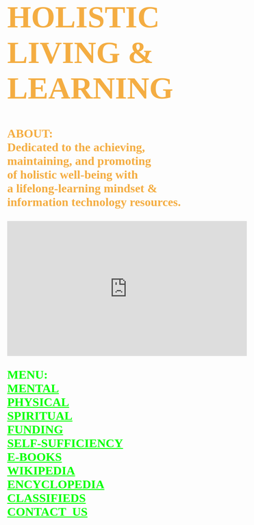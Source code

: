 <!DOCTYPE html>
<html lang="en-us">
	<body style="background-image:url(https://media.giphy.com/media/Wx8DW17Fo3ajLKhT4b/giphy.gif);
		background-repeat:no-repeat;
		background-size:cover;
		background-position: center center;">
		<h1 style="font-family:serif;font-weight:bold;font-size:72px;color:#f4ad42;">
			HOLISTIC<br> 
			LIVING &<br>
			LEARNING
		</h1>
		<p style="font-family:serif;font-weight:bold;font-size:28px;color:#f4ad42;">
			ABOUT:<br>
	        	Dedicated to the achieving,<br>
			maintaining, and promoting<br> 
		 	of holistic well-being with<br>
			a lifelong-learning mindset &<br> 
			information technology resources.
		</p>
		<iframe width="560" height="315" src="https://www.youtube.com/embed/Tw9PYw_ESs8" 
			frameborder="0" allow="accelerometer; autoplay; encrypted-media; 
			gyroscope; picture-in-picture" allowfullscreen>
		</iframe>
		<p style="font-family:serif;color:#00ff00;font-size:28px;font-weight:bold;">
			MENU:<br>
			<a style="color:#00ff00;" href="https://www.mooc-list.com/"       	       		 							target="_blank">MENTAL</a><br>
			<a style="color:#00ff00;" href="https://www.webmd.com/" 	 	 	         		 						target="_blank">PHYSICAL</a><br>
			<a style="color:#00ff00;" href="https://thebestschools.org/magazine/world-religions-study-starters/" 
				target="_blank">SPIRITUAL</a><br>
			<a style="color:#00ff00;" href="https://l-lists.com/en/lists/phayv1.html" 									target="_blank">FUNDING</a><br>
			<a style="color:#00ff00;" href="https://www.self-sufficient-farm-living.com" 
			        target="_blank">SELF-SUFFICIENCY</a><br>
			<a style="color:#00ff00;" href="https://onlinebooks.library.upenn.edu/" 										target="_blank">E-BOOKS</a><br>	
			<a style="color:#00ff00;" href="https://en.wikipedia.org/wiki/Main_Page"                                                                         target="_blank">WIKIPEDIA</a><br>
			<a style="color:#00ff00;" href="https://www.britannica.com/"                                                                                     target="_blank">ENCYCLOPEDIA</a><br>
			<a style="color:#00ff00;" href="https://www.craigslist.org/about/sites"
				target="_blank">CLASSIFIEDS</a><br>
			<a style="color:#00ff00;" href="mailto:fjwholistic@live.com?Subject=Hello"
				target="_top">CONTACT_US</a>
		</p>
	</body>
</html>

